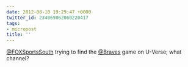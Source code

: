 ```yaml
---
date: 2012-08-10 19:29:47 +0000
twitter_id: 234069062060220417
tags:
- micropost
title: ''
---
```


[@FOXSportsSouth](https://twitter.com/FOXSportsSouth) trying to find the [@Braves](https://twitter.com/Braves) game on U-Verse; what channel?
